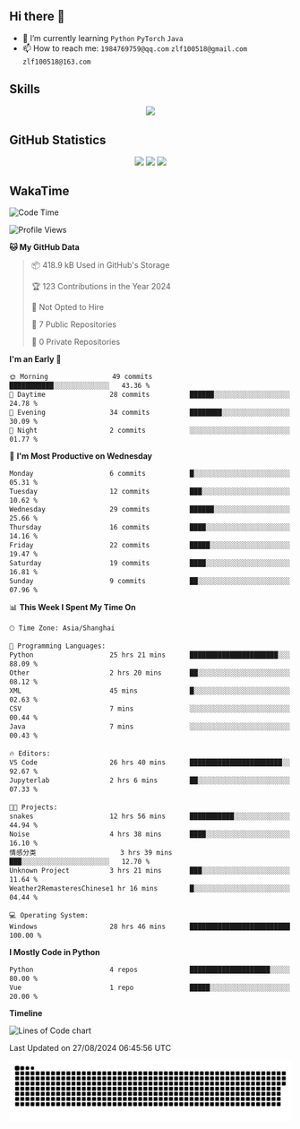 ## Hi there 👋

- 🌱 I’m currently learning `Python` `PyTorch` `Java`
- 📫 How to reach me: `1984769759@qq.com` `zlf100518@gmail.com` `zlf100518@163.com`

## Skills
<div align="center"> <img src="https://skillicons.dev/icons?i=python,linux,git,github,html,css,js" /> </div>

## GitHub Statistics

<div align="center">
  <img src="https://github-readme-stats.vercel.app/api?username=mrcchenfeng&show_icons=true&theme=tokyonight" />
  <img src="https://github-readme-stats.vercel.app/api/top-langs/?username=mrcchenfeng&show_icons=true&theme=tokyonight" />
  <img src="https://github-readme-activity-graph.vercel.app/graph?username=mrcchenfeng&theme=xcode" />
</div>

## WakaTime

<!--START_SECTION:waka-->
![Code Time](http://img.shields.io/badge/Code%20Time-53%20hrs%207%20mins-blue)

![Profile Views](http://img.shields.io/badge/Profile%20Views-1-blue)

**🐱 My GitHub Data** 

> 📦 418.9 kB Used in GitHub's Storage 
 > 
> 🏆 123 Contributions in the Year 2024
 > 
> 🚫 Not Opted to Hire
 > 
> 📜 7 Public Repositories 
 > 
> 🔑 0 Private Repositories 
 > 
**I'm an Early 🐤** 

```text
🌞 Morning                49 commits          ███████████░░░░░░░░░░░░░░   43.36 % 
🌆 Daytime                28 commits          ██████░░░░░░░░░░░░░░░░░░░   24.78 % 
🌃 Evening                34 commits          ████████░░░░░░░░░░░░░░░░░   30.09 % 
🌙 Night                  2 commits           ░░░░░░░░░░░░░░░░░░░░░░░░░   01.77 % 
```
📅 **I'm Most Productive on Wednesday** 

```text
Monday                   6 commits           █░░░░░░░░░░░░░░░░░░░░░░░░   05.31 % 
Tuesday                  12 commits          ███░░░░░░░░░░░░░░░░░░░░░░   10.62 % 
Wednesday                29 commits          ██████░░░░░░░░░░░░░░░░░░░   25.66 % 
Thursday                 16 commits          ████░░░░░░░░░░░░░░░░░░░░░   14.16 % 
Friday                   22 commits          █████░░░░░░░░░░░░░░░░░░░░   19.47 % 
Saturday                 19 commits          ████░░░░░░░░░░░░░░░░░░░░░   16.81 % 
Sunday                   9 commits           ██░░░░░░░░░░░░░░░░░░░░░░░   07.96 % 
```


📊 **This Week I Spent My Time On** 

```text
🕑︎ Time Zone: Asia/Shanghai

💬 Programming Languages: 
Python                   25 hrs 21 mins      ██████████████████████░░░   88.09 % 
Other                    2 hrs 20 mins       ██░░░░░░░░░░░░░░░░░░░░░░░   08.12 % 
XML                      45 mins             █░░░░░░░░░░░░░░░░░░░░░░░░   02.63 % 
CSV                      7 mins              ░░░░░░░░░░░░░░░░░░░░░░░░░   00.44 % 
Java                     7 mins              ░░░░░░░░░░░░░░░░░░░░░░░░░   00.43 % 

🔥 Editors: 
VS Code                  26 hrs 40 mins      ███████████████████████░░   92.67 % 
Jupyterlab               2 hrs 6 mins        ██░░░░░░░░░░░░░░░░░░░░░░░   07.33 % 

🐱‍💻 Projects: 
snakes                   12 hrs 56 mins      ███████████░░░░░░░░░░░░░░   44.94 % 
Noise                    4 hrs 38 mins       ████░░░░░░░░░░░░░░░░░░░░░   16.10 % 
情感分类                     3 hrs 39 mins       ███░░░░░░░░░░░░░░░░░░░░░░   12.70 % 
Unknown Project          3 hrs 21 mins       ███░░░░░░░░░░░░░░░░░░░░░░   11.64 % 
Weather2RemasteresChinese1 hr 16 mins        █░░░░░░░░░░░░░░░░░░░░░░░░   04.44 % 

💻 Operating System: 
Windows                  28 hrs 46 mins      █████████████████████████   100.00 % 
```

**I Mostly Code in Python** 

```text
Python                   4 repos             ████████████████████░░░░░   80.00 % 
Vue                      1 repo              █████░░░░░░░░░░░░░░░░░░░░   20.00 % 
```



**Timeline**

![Lines of Code chart](https://raw.githubusercontent.com/mrcchenfeng/mrcchenfeng/main/assets/bar_graph.png)


 Last Updated on 27/08/2024 06:45:56 UTC
<!--END_SECTION:waka-->

<div align="center"><img src="./assets/github-snake-dark.svg" /></div>
